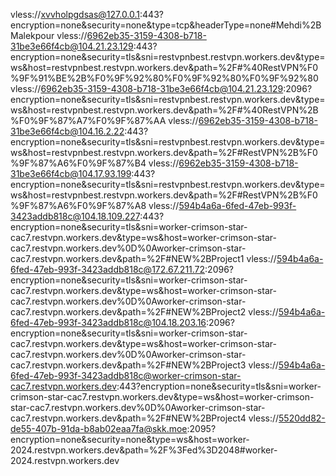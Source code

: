 vless://xvvholpgdsas@127.0.0.1:443?encryption=none&security=none&type=tcp&headerType=none#Mehdi%2BMalekpour
vless://6962eb35-3159-4308-b718-31be3e66f4cb@104.21.23.129:443?encryption=none&security=tls&sni=restvpnbest.restvpn.workers.dev&type=ws&host=restvpnbest.restvpn.workers.dev&path=%2F#%40RestVPN%F0%9F%91%BE%2B%F0%9F%92%80%F0%9F%92%80%F0%9F%92%80
vless://6962eb35-3159-4308-b718-31be3e66f4cb@104.21.23.129:2096?encryption=none&security=tls&sni=restvpnbest.restvpn.workers.dev&type=ws&host=restvpnbest.restvpn.workers.dev&path=%2F#%40RestVPN%2B%F0%9F%87%A7%F0%9F%87%AA
vless://6962eb35-3159-4308-b718-31be3e66f4cb@104.16.2.22:443?encryption=none&security=tls&sni=restvpnbest.restvpn.workers.dev&type=ws&host=restvpnbest.restvpn.workers.dev&path=%2F#RestVPN%2B%F0%9F%87%A6%F0%9F%87%B4
vless://6962eb35-3159-4308-b718-31be3e66f4cb@104.17.93.199:443?encryption=none&security=tls&sni=restvpnbest.restvpn.workers.dev&type=ws&host=restvpnbest.restvpn.workers.dev&path=%2F#RestVPN%2B%F0%9F%87%A6%F0%9F%87%A8
vless://594b4a6a-6fed-47eb-993f-3423addb818c@104.18.109.227:443?encryption=none&security=tls&sni=worker-crimson-star-cac7.restvpn.workers.dev&type=ws&host=worker-crimson-star-cac7.restvpn.workers.dev%0D%0Aworker-crimson-star-cac7.restvpn.workers.dev&path=%2F#NEW%2BProject1
vless://594b4a6a-6fed-47eb-993f-3423addb818c@172.67.211.72:2096?encryption=none&security=tls&sni=worker-crimson-star-cac7.restvpn.workers.dev&type=ws&host=worker-crimson-star-cac7.restvpn.workers.dev%0D%0Aworker-crimson-star-cac7.restvpn.workers.dev&path=%2F#NEW%2BProject2
vless://594b4a6a-6fed-47eb-993f-3423addb818c@104.18.203.16:2096?encryption=none&security=tls&sni=worker-crimson-star-cac7.restvpn.workers.dev&type=ws&host=worker-crimson-star-cac7.restvpn.workers.dev%0D%0Aworker-crimson-star-cac7.restvpn.workers.dev&path=%2F#NEW%2BProject3
vless://594b4a6a-6fed-47eb-993f-3423addb818c@worker-crimson-star-cac7.restvpn.workers.dev:443?encryption=none&security=tls&sni=worker-crimson-star-cac7.restvpn.workers.dev&type=ws&host=worker-crimson-star-cac7.restvpn.workers.dev%0D%0Aworker-crimson-star-cac7.restvpn.workers.dev&path=%2F#NEW%2BProject4
vless://5520dd82-de55-407b-91da-b8ab02eaa7fa@skk.moe:2095?encryption=none&security=none&type=ws&host=worker-2024.restvpn.workers.dev&path=%2F%3Fed%3D2048#worker-2024.restvpn.workers.dev
